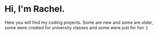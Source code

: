 # Hi, I'm Rachel. 
Here you will find my coding projects. Some are new and some are older, some were created for university classes and some were just for fun :)

